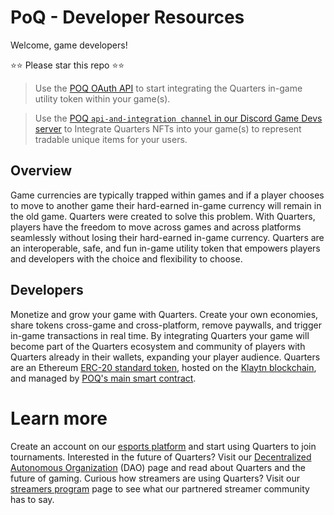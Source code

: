 # PoQ - Developer Resources

Welcome, game developers!

⭐⭐ Please star this repo ⭐⭐

> Use the [POQ OAuth API](https://github.com/weiks/poq-docs/blob/main/docs/oauth-api.md) to start integrating the Quarters in-game utility token within your game(s).

> Use the [POQ `api-and-integration channel` in our Discord Game Devs server](https://discord.com/channels/908772014859378708/910205059403509803) to Integrate Quarters NFTs into your game(s) to represent tradable unique items for your users.

## Overview

Game currencies are typically trapped within games and if a player chooses to move to another game their hard-earned in-game currency will remain in the old game. Quarters were created to solve this problem. With Quarters, players have the freedom to move across games and across platforms seamlessly without losing their hard-earned in-game currency. Quarters are an interoperable, safe, and fun in-game utility token that empowers players and developers with the choice and flexibility to choose.

## Developers

Monetize and grow your game with Quarters. Create your own economies, share tokens cross-game and cross-platform, remove paywalls, and trigger in-game transactions in real time. By integrating Quarters your game will become part of the Quarters ecosystem and community of players with Quarters already in their wallets, expanding your player audience. Quarters are an Ethereum [ERC-20 standard token](https://ethereum.org/en/developers/docs/standards/tokens/erc-20/), hosted on the [Klaytn blockchain](https://www.klaytn.foundation/), and managed by [POQ's main smart contract](https://github.com/weiks/quarter-sol/blob/master/contracts/Quarters.sol).

# Learn more

Create an account on our [esports platform](https://www.poq.gg/) and start using Quarters to join tournaments. Interested in the future of Quarters? Visit our [Decentralized Autonomous Organization](https://q2.poq.gg/) (DAO) page and read about Quarters and the future of gaming. Curious how streamers are using Quarters? Visit our [streamers program](https://create.poq.gg/) page to see what our partnered streamer community has to say.
